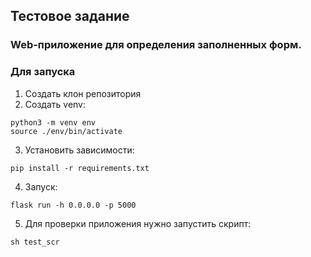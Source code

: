 ## Тестовое задание
### Web-приложение для определения заполненных форм.

### Для запуска
1. Создать клон репозитория
2. Создать venv:
```shell
python3 -m venv env
source ./env/bin/activate
```
3. Установить зависимости:
```shell
pip install -r requirements.txt
```
4. Запуск:
```shell
flask run -h 0.0.0.0 -p 5000
```
5. Для проверки приложения нужно запустить скрипт:
```shell
sh test_scr
```
